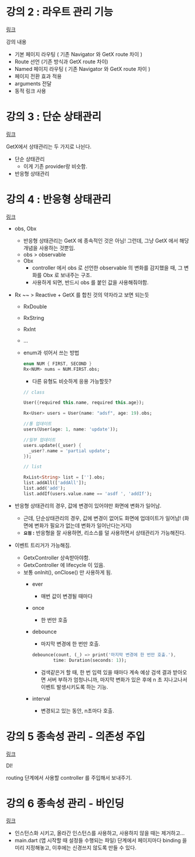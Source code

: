 # 강의 2 : 라우트 관리 기능

[링크](https://www.youtube.com/watch?v=OXfG-D4PNpQ)

강의 내용

- 기본 페이지 라우팅 ( 기존 Navigator 와 GetX route 차이 )
- Route 선언 (기존 방식과 GetX route 차이)
- Named 페이지 라우팅 ( 기존 Navigator 와 GetX route 차이 )
- 페이지 전환 효과 적용
- arguments 전달
- 동적 링크 사용

# 강의 3 : 단순 상태관리

[링크](https://www.youtube.com/watch?v=k3hgQu6it4c)

GetX에서 상태관리는 두 가지로 나뉜다.

- 단순 상태관리
    - 이게 기존 provider랑 비슷함.
- 반응형 상태관리

# 강의 4 : 반응형 상태관리
[링크](https://www.youtube.com/watch?v=TjC1ka8fZJw)

- obs, Obx
    - 반응형 상태관리는 GetX 에 종속적인 것은 아님! 그런데, 그냥 GetX 에서 해당 개념을 사용하는 것뿐임.
    - obs > observable
    - Obx
        - controller 에서 obs 로 선언한 observable 의 변화를 감지했을 때, 그 변화를 Obx 로 보내주는 구조.
        - 사용하게 되면, 반드시 obs 를 붙인 값을 사용해줘야함.
- Rx ~~ > Reactive + GetX 를 합친 것의 약자라고 보면 되는듯
    - RxDouble
    - RxString
    - RxInt
    - …
    - enum과 섞어서 쓰는 방법
        
        ```dart
        enum NUM { FIRST, SECOND }
        Rx<NUM> nums = NUM.FIRST.obs;
        ```
        
        - 다른 유형도 비슷하게 응용 가능할듯?
        
        ```dart
        // class
        
        User({required this.name, required this.age});
        
        Rx<User> users = User(name: "adsf", age: 19).obs;
        
        //통 업데이트
        users(User(age: 1, name: 'update'));
        
        //일부 업데이트
        users.update((_user) {
          _user?.name = 'partial update';
        });
        
        // list
        
        RxList<String> list = [''].obs;
        list.addAll(['addAll']);
        list.add('add');
        list.addIf(users.value.name == 'asdf ', 'addIf');
        ```
        
- 반응형 상태관리의 경우, 값에 변경이 있어야만 화면에 변화가 일어남.
    - 근데, 단순상태관리의 경우, 값에 변경이 없어도 화면에 업데이트가 일어남! (화면에 변화가 필요가 없는데 변화가 일어난다는거지)
    - **`요점` :** 반응형을 잘 사용하면, 리소스를 덜 사용하면서 상태관리가 가능해진다.
- 이벤트 트리거가 가능해짐.
    - GetxController 상속받아야함.
    - GetxController 에 lifecycle 이 있음.
    - 보통 onInit(), onClose() 만 사용하게 됨.
        - ever
            - 매번 값이 변경될 때마다
        - once
            - 한 번만 호출
        - debounce
            - 마지막 변경에 한 번만 호출.
            
            ```dart
            debounce(count, (_) => print('마지막 변경에 한 번만 호출.'),
                    time: Duration(seconds: 1));
            ```
            
            - 검색같은거 할 때, 한 번 입력 있을 때마다 계속 예상 검색 결과 받아오면 서버 부하가 엄청나니까, 마지막 변화가 있은 후에 n 초 지나고나서 이벤트 발생시키도록 하는 기능.
        - interval
            - 변경되고 있는 동안, n초마다 호출.

# 강의 5 종속성 관리 - 의존성 주입

[링크](https://www.youtube.com/watch?v=OXfG-D4PNpQ)

DI!

routing 단계에서 사용할 controller 를 주입해서 보내주기.

# 강의 6 종속성 관리 - 바인딩

[링크](https://www.youtube.com/watch?v=O1Bw-mwF9xc&list=PLgRxBCVPaZ_3bPtdyE0Tj-w1CFX01bgUE&index=6)

- 인스턴스화 시키고, 올라간 인스턴스를 사용하고, 사용하지 않을 때는 제거하고…
- main.dart (앱 시작할 때 설정들 수행되는 파일) 단계에서 페이지마다 binding 을 미리 지정해놓고, 이후에는 신경쓰지 않도록 만들 수 있다.

